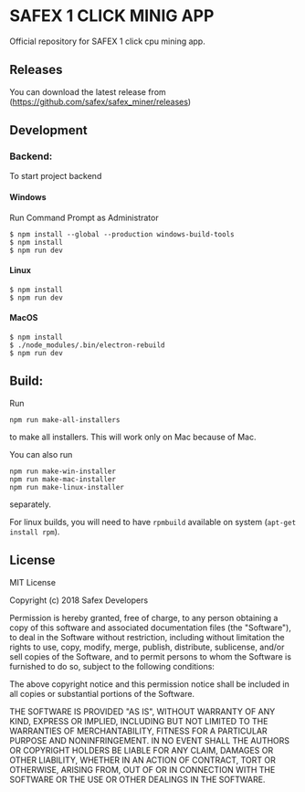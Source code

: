 # SAFEX 1 CLICK MINIG APP

Official repository for SAFEX 1 click cpu mining app.

## Releases

You can download the latest release from (https://github.com/safex/safex_miner/releases)

## Development

### Backend:

To start project backend

#### Windows

Run Command Prompt as Administrator
```
$ npm install --global --production windows-build-tools
$ npm install
$ npm run dev
```

#### Linux

```
$ npm install
$ npm run dev
```

#### MacOS

```
$ npm install
$ ./node_modules/.bin/electron-rebuild
$ npm run dev
```

## Build:

Run

```
npm run make-all-installers
```

to make all installers. This will work only on Mac because of Mac.

You can also run

```
npm run make-win-installer
npm run make-mac-installer
npm run make-linux-installer
```
separately.

For linux builds, you will need to have `rpmbuild` available on system (`apt-get install rpm`).

## License

MIT License

Copyright (c) 2018 Safex Developers

Permission is hereby granted, free of charge, to any person obtaining a copy
of this software and associated documentation files (the "Software"), to deal
in the Software without restriction, including without limitation the rights
to use, copy, modify, merge, publish, distribute, sublicense, and/or sell
copies of the Software, and to permit persons to whom the Software is
furnished to do so, subject to the following conditions:

The above copyright notice and this permission notice shall be included in all
copies or substantial portions of the Software.

THE SOFTWARE IS PROVIDED "AS IS", WITHOUT WARRANTY OF ANY KIND, EXPRESS OR
IMPLIED, INCLUDING BUT NOT LIMITED TO THE WARRANTIES OF MERCHANTABILITY,
FITNESS FOR A PARTICULAR PURPOSE AND NONINFRINGEMENT. IN NO EVENT SHALL THE
AUTHORS OR COPYRIGHT HOLDERS BE LIABLE FOR ANY CLAIM, DAMAGES OR OTHER
LIABILITY, WHETHER IN AN ACTION OF CONTRACT, TORT OR OTHERWISE, ARISING FROM,
OUT OF OR IN CONNECTION WITH THE SOFTWARE OR THE USE OR OTHER DEALINGS IN THE
SOFTWARE.
